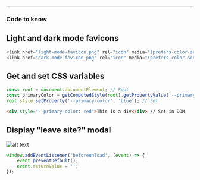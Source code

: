 ***
### Code to know

## Light and dark mode favicons
```js
<link href="light-mode-favicon.png" rel="icon" media="(prefers-color-scheme: light)"/>
<link href="dark-mode-favicon.png" rel="icon" media="(prefers-color-scheme: dark)"/>
```

## Get and set CSS variables
```js
const root = document.documentElement; // Root
const primaryColor = getComputedStyle(root).getPropertyValue('--primary-color'); // Get
root.style.setProperty('--primary-color', 'blue'); // Set
```
```html
<div style="--primary-color: red">This is a div</div> // Set in DOM
```

## Display "leave site?" modal
![alt text]([[http://url/to/img.png](https://phuoc.ng/assets/html-dom/leave-site.png)])
```js
window.addEventListener('beforeunload', (event) => {
    event.preventDefault();
    event.returnValue = '';
});
```
